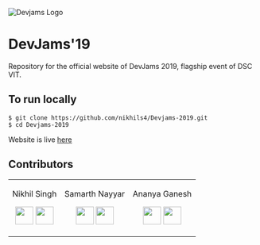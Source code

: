 ![Devjams Logo](https://devfest19.netlify.com/assets/logo.png)

# DevJams'19 

Repository for the official website of DevJams 2019, flagship event of DSC VIT.

## To run locally

    $ git clone https://github.com/nikhils4/Devjams-2019.git
    $ cd Devjams-2019

Website is live [here](https://devjams.dscvit.com "DevJams Website")

## Contributors

<table>
<tr align="center">


<td>

Nikhil Singh

<p align="center">
<a href = "https://github.com/nikhils4"><img src = "http://www.iconninja.com/files/241/825/211/round-collaboration-social-github-code-circle-network-icon.svg" width="36" height = "36"/></a>
<a href = "https://www.linkedin.com/in/nikhils4/"><img src = "http://www.iconninja.com/files/863/607/751/network-linkedin-social-connection-circular-circle-media-icon.svg" width="36" height="36"/></a>
</p>
</td>


<td>

Samarth Nayyar

<p align="center">
<a href = "https://github.com/samarthdesigns"><img src = "http://www.iconninja.com/files/241/825/211/round-collaboration-social-github-code-circle-network-icon.svg" width="36" height = "36"/></a>
<a href = "https://www.linkedin.com/in/samarth-nayyar-20816711b/"><img src = "http://www.iconninja.com/files/863/607/751/network-linkedin-social-connection-circular-circle-media-icon.svg" width="36" height="36"/></a>
</p>
</td>
<td>



Ananya Ganesh

<p align="center">
<a href = "https://github.com/smarter23"><img src = "http://www.iconninja.com/files/241/825/211/round-collaboration-social-github-code-circle-network-icon.svg" width="36" height = "36"/></a>
<a href = "https://www.linkedin.com/in/ananya-ganesh/"><img src = "http://www.iconninja.com/files/863/607/751/network-linkedin-social-connection-circular-circle-media-icon.svg" width="36" height="36"/></a>
</p>
</td>
</tr>
  </table>
